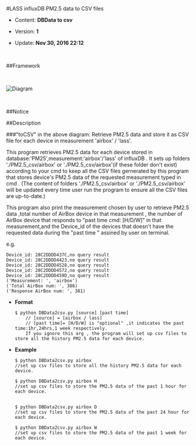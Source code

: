 #LASS influxDB PM2.5 data to CSV files




* Content: **DBData to csv**




* Version: **1**




* Update: **Nov 30, 2016 22:12**




​




##Framework




​




![Diagram](https://github.com/YungShengLu/LASS/blob/PM25_parser_fix/LASS_framework.png)




​




##Notice



##Description

###"toCSV" in the above diagram: Retrieve PM2.5 data and store it as CSV file for each device in measurement 'airbox' / 'lass'.

This program retrieves PM2.5 data for each device stored in database:'PM25',measurement:'airbox'/'lass' of influxDB .
It sets up folders './PM2.5_csv/airbox' or './PM2.5_csv/airbox'(if these folder don't exist) according to your cmd to keep all the CSV files gernerated by this program that stores device's PM2.5 data of the requested measurement typed in cmd .
(The content of folders './PM2.5_csv/airbox' or './PM2.5_csv/airbox' will be updated every time user run the program to ensure all the CSV files are up-to-date.)

This program also print the measurement chosen by user to retrieve PM2.5 data ,total number of  AirBox device in that measurement , the number of  AirBox device that responds to "past time cmd: [H/D/W]" in that measurement,and the Device_id of the devices that doesn't have the requested data during the "past time " assined by user on terminal.

e.g.
```shell
Device_id: 28C2DDDD437C,no query result
Device_id: 28C2DDDD4423,no query result
Device_id: 28C2DDDD4528,no query result
Device_id: 28C2DDDD4572,no query result
Device_id: 28C2DDDD459D,no query result
('Measurement: ', 'airbox')
('Total AirBox num: ', 386)
('Response AirBox num: ', 381)
```

* **Format**
	```shell
	$ python DBData2csv.py [source] [past time]
		// [source] = [airbox / lass]
		// [past time]= [H/D/W] is "optional" ,it indicates the past time:1hr,24hrs,1 week respectively.
		If you ignore this arg , the program will set up csv files to store all the history PM2.5 data for each device.
	```

* **Example**
	```
	$ python DBData2csv.py airbox  
	//set up csv files to store all the history PM2.5 data for each device.

	$ python DBData2csv.py airbox H 
	//set up csv files to store the PM2.5 data of the past 1 hour for each device.


	$ python DBData2csv.py airbox D 
	//set up csv files to store the PM2.5 data of the past 24 hour for each device.

	$ python DBData2csv.py airbox W 
	//set up csv files to store the PM2.5 data of the past 1 week for each device.


	```